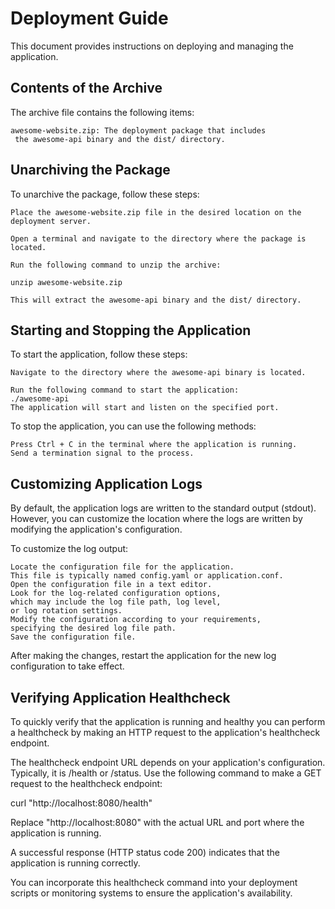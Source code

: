 # Deployment Guide

This document provides instructions on deploying and managing the application.

## Contents of the Archive

The archive file contains the following items:

    awesome-website.zip: The deployment package that includes
     the awesome-api binary and the dist/ directory.

## Unarchiving the Package

To unarchive the package, follow these steps:

    Place the awesome-website.zip file in the desired location on the
    deployment server.

    Open a terminal and navigate to the directory where the package is located.

    Run the following command to unzip the archive:

    unzip awesome-website.zip

    This will extract the awesome-api binary and the dist/ directory.

## Starting and Stopping the Application

To start the application, follow these steps:

    Navigate to the directory where the awesome-api binary is located.

    Run the following command to start the application:
    ./awesome-api
    The application will start and listen on the specified port.

To stop the application, you can use the following methods:

    Press Ctrl + C in the terminal where the application is running.
    Send a termination signal to the process.

## Customizing Application Logs

By default, the application logs are written to the standard output (stdout).
However, you can customize the location where the logs
are written by modifying the application's configuration.

To customize the log output:

    Locate the configuration file for the application.
    This file is typically named config.yaml or application.conf.
    Open the configuration file in a text editor.
    Look for the log-related configuration options,
    which may include the log file path, log level,
    or log rotation settings.
    Modify the configuration according to your requirements,
    specifying the desired log file path.
    Save the configuration file.

After making the changes,
restart the application for the new log configuration to take effect.

## Verifying Application Healthcheck

To quickly verify that the application is running and healthy
you can perform a healthcheck by making an HTTP request
to the application's healthcheck endpoint.

The healthcheck endpoint URL depends on your application's configuration.
Typically, it is /health or /status.
Use the following command to make a GET
request to the healthcheck endpoint:

curl "http://localhost:8080/health"

Replace "http://localhost:8080" with the actual URL and
port where the application is running.

A successful response (HTTP status code 200) indicates
that the application is running correctly.

You can incorporate this healthcheck command into your deployment
scripts or monitoring systems to ensure the application's availability.
